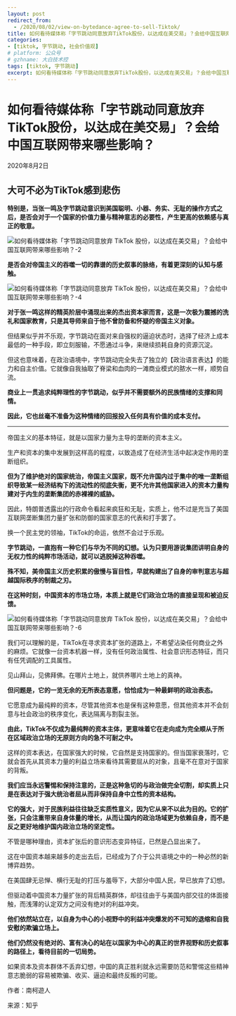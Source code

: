 ```yaml
---
layout: post
redirect_from:
  - /2020/08/02/view-on-bytedance-agree-to-sell-Tiktok/
title: 如何看待媒体称「字节跳动同意放弃TikTok股份，以达成在美交易」？会给中国互联网带来哪些影响？
categories:
- [tiktok, 字节跳动, 社会价值观]
# platform: 公众号
# gzhname: 大白技术控
tags: [tiktok, 字节跳动]
excerpt: 如何看待媒体称「字节跳动同意放弃TikTok股份，以达成在美交易」？会给中国互联网带来哪些影响？
---
```


# 如何看待媒体称「字节跳动同意放弃TikTok股份，以达成在美交易」？会给中国互联网带来哪些影响？

2020年8月2日

## 大可不必为TikTok感到悲伤

**特别是，当张一鸣及字节跳动意识到美国聪明、小器、务实、无耻的操作方式之后，是否会对于一个国家的价值力量与精神意志的必要性，产生更高的依赖感与真正的敬意。**

![如何看待媒体称「字节跳动同意放弃 TikTok 股份，以达成在美交易」？会给中国互联网带来哪些影响？-2](https://cdn.jsdelivr.net/gh/yanglr/images/zhzz2020e4vir.jpg)

**是否会对帝国主义的吞噬一切的靠谱的历史叙事的脉络，有着更深刻的认知与感触。**

![如何看待媒体称「字节跳动同意放弃 TikTok 股份，以达成在美交易」？会给中国互联网带来哪些影响？-4](https://cdn.jsdelivr.net/gh/yanglr/images/zhzz2020jb7lp.jpg)

**对于张一鸣这样的精英阶层中涌现出来的杰出资本家而言，这是一次极为震撼的洗礼和国家教育，只是其导师来自于他不曾防备和怀疑的帝国主义对象。**

但结果似乎并不乐观，字节跳动在面对来自强权的逼迫状态时，选择了经济上成本最低的一种手段，即立刻服输，不愿通过斗争，来继续损耗自身的资源沉淀。

但这也意味着，在政治语境中，字节跳动完全失去了独立的【政治语言表达】的能力和自主价值。它就像自我抽取了脊梁和血肉的一滩商业模式的脓水一样，顺势自流。

**商业上一贯追求纯粹理性的字节跳动，似乎并不需要额外的民族情绪的支撑和同情。**

**因此，它也丝毫不准备为这种情绪的回报投入任何具有价值的成本支付。**

------

帝国主义的基本特征，就是以国家力量为主导的垄断的资本主义。

生产和资本的集中发展到这样高的程度，以致造成了在经济生活中起决定作用的垄断组织。

**但为了维护绝对的国家统治，帝国主义国家，既不允许国内过于集中的唯一垄断组织导致某一经济结构下的流动性的彻底失衡，更不允许其他国家进入的资本力量构建对于内生的垄断集团的赤裸裸的威胁。**

因此，特朗普透露出的行政命令看起来疯狂和无耻，实质上，他不过是充当了美国互联网垄断集团力量扩张和防御的国家意志的代表和打手罢了。

换一个民主党的领袖，TikTok的命运，依然不会过于乐观。

**字节跳动，一直抱有一种它们与华为不同的幻想。认为只要用游说集团讲明自身的无权力性的纯粹市场活动，就可以逃脱掉这种吞噬。**

**殊不知，美帝国主义历史积累的傲慢与盲目性，早就构建出了自身的审判意志与超越国际秩序的制裁之刃。**

**在这种时刻，中国资本的市场立场，本质上就是它们政治立场的直接呈现和被迫反馈。**

![如何看待媒体称「字节跳动同意放弃 TikTok 股份，以达成在美交易」？会给中国互联网带来哪些影响？-6](https://cdn.jsdelivr.net/gh/yanglr/images/zhzz2020pqw7i.jpg)

我们可以理解的是，TikTok在寻求资本扩张的道路上，不希望沾染任何商业之外的麻烦。它就像一台资本机器一样，没有任何政治属性、社会意识形态特征，而只有任凭调配的工具属性。

见山拜山，见佛拜佛。在哪片土地上，就供养哪片土地上的真神。

**但问题是，它的一览无余的无所表态意愿，恰恰成为一种最鲜明的政治表态。**

它愿意成为最纯粹的资本，尽管其他资本也是保有这种意愿，但其他资本并不会刻意与社会政治的秩序变化，表达隔离与割裂主张。

**由此，TikTok不仅成为最纯粹的资本主体，更意味着它在走向成为完全顺从于所在区域政治立场的无原则方向的急不可耐之中。**

这样的资本表达，在国家强大的时候，它自然是支持国家的。但当国家衰落时，它就会首先从其资本力量的利益立场来看待其需要屈从的对象，且毫不在意对于国家的背叛。

**我们应当永远警惕和保持注意的，正是这种急切的与政治做完全切割，却实质上只是在表达对于强大统治者屈从而非保持自身中立性的资本结构。**

**它的强大，对于民族利益往往缺乏实质性意义，因为它从来不以此为目的。它的扩张，只会注重带来自身体量的增长，从而让国内的政治场域更为依赖自身，而不是反之更好地维护国内政治立场的坚定性。**

不管是哪种理由，资本扩张后的意识形态变异特征，已然是凸显出来了。

这在中国资本越来越多的走出去后，已经成为了介于公共语境之中的一种必然的新博弈趋势。

在美国肆无忌惮、横行无耻的打压与羞辱下，大部分中国人民，早已放弃了幻想。

但驱动着中国资本力量扩张的背后精英群体，却往往由于与美国内部交往的体面接触，而浅薄的认定双方之间没有绝对的利益冲突。

**他们依然站立在，以自身为中心的小视野中的利益冲突爆发的不可知的退缩和自我安慰的欺骗立场上。**

**他们仍然没有绝对的、富有决心的站在以国家为中心的真正的世界视野和历史叙事的路径上，看待目前的一切局势。**

如果资本及资本群体不丢弃幻想，中国的真正胜利就永远需要防范和警惕这些精神意志脆弱的容易被欺骗、收买、逼迫和最终反叛的可能。

作者：南柯遊人

来源：知乎
